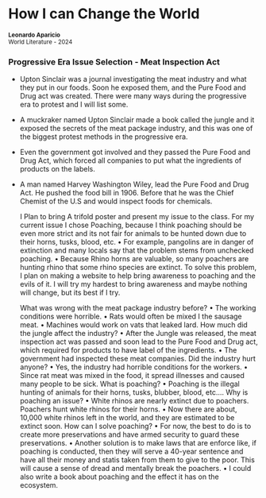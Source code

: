 # How I can Change the World
<small>**Leonardo Aparicio**</small>  
<small>World Literature - 2024</small>  

### Progressive Era Issue Selection - Meat Inspection Act

- Upton Sinclair was a journal investigating the meat industry and what they put in our foods. Soon he exposed them, and the Pure Food and Drug act was created.
There were many ways during the progressive era to protest and I will list some.
- A muckraker named Upton Sinclair made a book called the jungle and it exposed the secrets of the meat package industry, and this was one of the biggest protest methods in the progressive era. 
- Even the government got involved and they passed the Pure Food and Drug Act, which forced all companies to put what the ingredients of products on the labels.
- A man named Harvey Washington Wiley, lead the Pure Food and Drug Act. He pushed the food bill in 1906. Before that he was the Chief Chemist of the U.S and would inspect foods for chemicals.

	I Plan to bring A trifold poster and present my issue to the class.
For my current issue I chose Poaching, because I think poaching should be even more strict and its not fair for animals to be hunted down due to their horns, tusks, blood, etc.
•	For example, pangolins are in danger of extinction and many locals say that the problem stems from unchecked poaching.
•	Because Rhino horns are valuable, so many poachers are hunting rhino that some rhino species are extinct.
	To solve this problem, I plan on making a website to help bring awareness to poaching and the evils of it.  I will try my hardest to bring awareness and maybe nothing will change, but its best if I try.

	What was wrong with the meat package industry before? 
•	The working conditions were horrible.
•	Rats would often be mixed I the sausage meat.
•	Machines would work on vats that leaked lard.
How much did the jungle affect the industry?
•	After the Jungle was released, the meat inspection act was passed and soon lead to the Pure Food and Drug act, which required for products to have label of the ingredients.
•	The government had inspected these meat companies.
Did the industry hurt anyone?
•	Yes, the industry had horrible conditions for the workers.
•	Since rat meat was mixed in the food, it spread illnesses and caused many people to be sick.
What is poaching?
•	Poaching is the illegal hunting of animals for their horns, tusks, blubber, blood, etc.…
Why is poaching an issue?
•	White rhinos are nearly extinct due to poachers. Poachers hunt white rhinos for their horns.
•	Now there are about, 10,000 white rhinos left in the world, and they are estimated to be extinct soon.
	How can I solve poaching?
•	For now, the best to do is to create more preservations and have armed security to guard these preservations.
•	Another solution is to make laws that are enforce like, if poaching is conducted, then they will serve a 40-year sentence and have all their money and statis taken from them to give to the poor. This will cause a sense of dread and mentally break the poachers.
•	I could also write a book about poaching and the effect it has on the ecosystem. 
